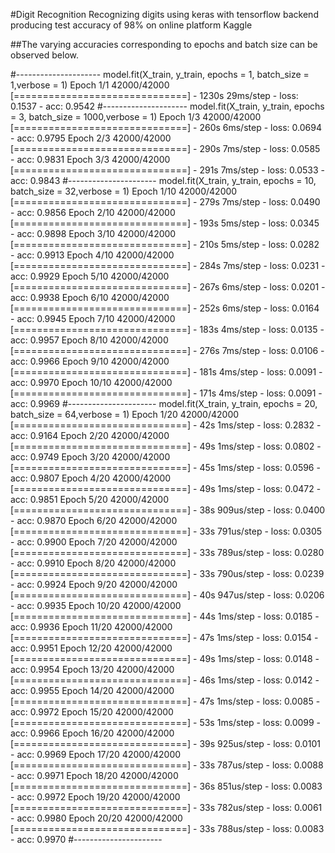 #Digit Recognition
 Recognizing digits using keras with tensorflow backend producing test accuracy of 98% on online platform Kaggle

 ##The varying accuracies corresponding to epochs and batch size can be observed below.

 #---------------------
 model.fit(X_train, y_train, epochs = 1, batch_size = 1,verbose = 1)
 Epoch 1/1
 42000/42000 [==============================] - 1230s 29ms/step - loss: 0.1537 - acc: 0.9542
 #---------------------
 model.fit(X_train, y_train, epochs = 3, batch_size = 1000,verbose = 1)
 Epoch 1/3
 42000/42000 [==============================] - 260s 6ms/step - loss: 0.0694 - acc: 0.9795
 Epoch 2/3
 42000/42000 [==============================] - 290s 7ms/step - loss: 0.0585 - acc: 0.9831
 Epoch 3/3
 42000/42000 [==============================] - 291s 7ms/step - loss: 0.0533 - acc: 0.9843
 #----------------------
 model.fit(X_train, y_train, epochs = 10, batch_size = 32,verbose = 1)
 Epoch 1/10
 42000/42000 [==============================] - 279s 7ms/step - loss: 0.0490 - acc: 0.9856
 Epoch 2/10
 42000/42000 [==============================] - 193s 5ms/step - loss: 0.0345 - acc: 0.9898
 Epoch 3/10
 42000/42000 [==============================] - 210s 5ms/step - loss: 0.0282 - acc: 0.9913
 Epoch 4/10
 42000/42000 [==============================] - 284s 7ms/step - loss: 0.0231 - acc: 0.9929
 Epoch 5/10
 42000/42000 [==============================] - 267s 6ms/step - loss: 0.0201 - acc: 0.9938
 Epoch 6/10
 42000/42000 [==============================] - 252s 6ms/step - loss: 0.0164 - acc: 0.9945
 Epoch 7/10
 42000/42000 [==============================] - 183s 4ms/step - loss: 0.0135 - acc: 0.9957
 Epoch 8/10
 42000/42000 [==============================] - 276s 7ms/step - loss: 0.0106 - acc: 0.9966
 Epoch 9/10
 42000/42000 [==============================] - 181s 4ms/step - loss: 0.0091 - acc: 0.9970
 Epoch 10/10
 42000/42000 [==============================] - 171s 4ms/step - loss: 0.0091 - acc: 0.9969
 #----------------------
 model.fit(X_train, y_train, epochs = 20, batch_size = 64,verbose = 1)
 Epoch 1/20
 42000/42000 [==============================] - 42s 1ms/step - loss: 0.2832 - acc: 0.9164
 Epoch 2/20
 42000/42000 [==============================] - 49s 1ms/step - loss: 0.0802 - acc: 0.9749
 Epoch 3/20
 42000/42000 [==============================] - 45s 1ms/step - loss: 0.0596 - acc: 0.9807
 Epoch 4/20
 42000/42000 [==============================] - 49s 1ms/step - loss: 0.0472 - acc: 0.9851
 Epoch 5/20
 42000/42000 [==============================] - 38s 909us/step - loss: 0.0400 - acc: 0.9870
 Epoch 6/20
 42000/42000 [==============================] - 33s 791us/step - loss: 0.0305 - acc: 0.9900
 Epoch 7/20
 42000/42000 [==============================] - 33s 789us/step - loss: 0.0280 - acc: 0.9910
 Epoch 8/20
 42000/42000 [==============================] - 33s 790us/step - loss: 0.0239 - acc: 0.9924
 Epoch 9/20
 42000/42000 [==============================] - 40s 947us/step - loss: 0.0206 - acc: 0.9935
 Epoch 10/20
 42000/42000 [==============================] - 44s 1ms/step - loss: 0.0185 - acc: 0.9936
 Epoch 11/20
 42000/42000 [==============================] - 47s 1ms/step - loss: 0.0154 - acc: 0.9951
 Epoch 12/20
 42000/42000 [==============================] - 49s 1ms/step - loss: 0.0148 - acc: 0.9954
 Epoch 13/20
 42000/42000 [==============================] - 46s 1ms/step - loss: 0.0142 - acc: 0.9955
 Epoch 14/20
 42000/42000 [==============================] - 47s 1ms/step - loss: 0.0085 - acc: 0.9972
 Epoch 15/20
 42000/42000 [==============================] - 53s 1ms/step - loss: 0.0099 - acc: 0.9966
 Epoch 16/20
 42000/42000 [==============================] - 39s 925us/step - loss: 0.0101 - acc: 0.9969
 Epoch 17/20
 42000/42000 [==============================] - 33s 787us/step - loss: 0.0088 - acc: 0.9971
 Epoch 18/20
 42000/42000 [==============================] - 36s 851us/step - loss: 0.0083 - acc: 0.9972
 Epoch 19/20
 42000/42000 [==============================] - 33s 782us/step - loss: 0.0061 - acc: 0.9980
 Epoch 20/20
 42000/42000 [==============================] - 33s 788us/step - loss: 0.0083 - acc: 0.9970
 #----------------------
